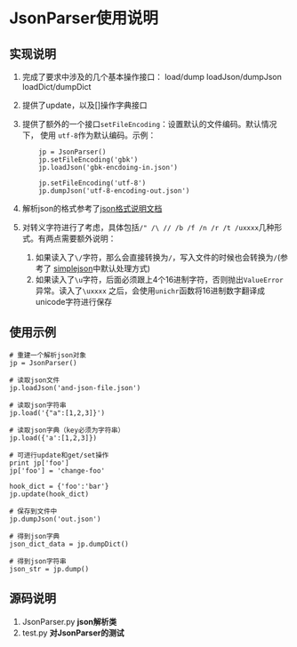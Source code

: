JsonParser使用说明
================================================================================

## 实现说明

1.  完成了要求中涉及的几个基本操作接口： load/dump loadJson/dumpJson loadDict/dumpDict
2.  提供了update，以及[]操作字典接口
3.  提供了额外的一个接口`setFileEncoding`：设置默认的文件编码。默认情况下， 使用
`utf-8`作为默认编码。示例：

            jp = JsonParser()
            jp.setFileEncoding('gbk')
            jp.loadJson('gbk-encdoing-in.json')

            jp.setFileEncoding('utf-8')
            jp.dumpJson('utf-8-encoding-out.json')

4.  解析json的格式参考了[json格式说明文档](http://json.org/)
5.  对转义字符进行了考虑，具体包括`/" /\ // /b /f /n /r /t /uxxxx`几种形式。有两点需要额外说明：

    1.  如果读入了`\/`字符，那么会直接转换为`/`，写入文件的时候也会转换为`/`(参考了
    [simplejson](https://github.com/simplejson/simplejson)中默认处理方式)
    2.  如果读入了`\u`字符，后面必须跟上4个16进制字符，否则抛出`ValueError`异常。读入了`\uxxxx`
    之后，会使用`unichr`函数将16进制数字翻译成unicode字符进行保存

## 使用示例

```
# 重建一个解析json对象
jp = JsonParser()

# 读取json文件
jp.loadJson('and-json-file.json')

# 读取json字符串
jp.load('{"a":[1,2,3]}')

# 读取json字典（key必须为字符串）
jp.load({'a':[1,2,3]})

# 可进行update和get/set操作
print jp['foo']
jp['foo'] = 'change-foo'

hook_dict = {'foo':'bar'}
jp.update(hook_dict)

# 保存到文件中
jp.dumpJson('out.json')

# 得到json字典
json_dict_data = jp.dumpDict()

# 得到json字符串
json_str = jp.dump()
```

## 源码说明

1.  JsonParser.py <b>json解析类</b>
2.  test.py <b>对JsonParser的测试</b>
